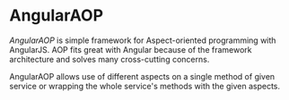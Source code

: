 AngularAOP
===========

*AngularAOP* is simple framework for Aspect-oriented programming with AngularJS.
AOP fits great with Angular because of the framework architecture and solves many cross-cutting concerns.

AngularAOP allows use of different aspects on a single method of given service or wrapping the whole service's methods with the given aspects.

